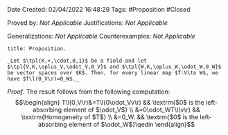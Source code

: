 <br />
<br />

Date Created: 02/04/2022 16:48:29
Tags: #Proposition #Closed 

Proved by: _Not Applicable_
Justifications: _Not Applicable_

Generalizations: _Not Applicable_
Counterexamples: _Not Applicable_

``` ad-Proposition
title: Proposition.

_Let $\tpl{K,+,\cdot,0,1}$ be a field and let $\tpl{V,K,\oplus_V,\odot_V,0_V}$ and $\tpl{W,K,\oplus_W,\odot_W,0_W}$ be vector spaces over $K$. Then, for every linear map $T:V\to W$, we have $T\l(0_V\r)=0_W$._

```

_Proof_. The result follows from the following computation:
$$\begin{align}
    T\l(0_V\r)&=T\l(0\odot_Vv\r) && \textrm{$0$ is the left-absorbing element of $\odot_V$} \\
    &=0\odot_WT\l(v\r) && \textrm{Homogeneity of $T$} \\
    &=0_W. && \textrm{$0$ is the left-absorbing element of $\odot_W$}\qedin
\end{align}$$
